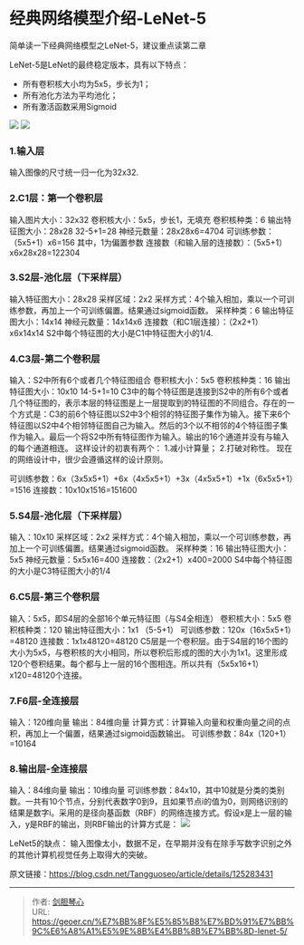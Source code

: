 # 经典网络模型介绍-LeNet-5

<script type="text/javascript" src="/js/src/bai.js"></script>


简单读一下经典网络模型之LeNet-5，建议重点读第二章



LeNet-5是LeNet的最终稳定版本，具有以下特点：
- 所有卷积核大小均为5x5，步长为1；
- 所有池化方法为平均池化；
- 所有激活函数采用Sigmoid


![](http://image.xpshuai.cn/20220730094436.png)
![](http://image.xpshuai.cn/20220729231429.png)




### 1.输入层
输入图像的尺寸统一归一化为32x32.


### 2.C1层：第一个卷积层
输入图片大小：32x32
卷积核大小：5x5，步长1，无填充
卷积核种类：6
输出特征图大小：28x28                 32-5+1=28
神经元数量：28x28x6=4704
可训练参数：（5x5+1）x6=156             其中，1为偏置参数
连接数（和输入层的连接数）：（5x5+1）x6x28x28=122304



### 3.S2层-池化层（下采样层）
输入特征图大小：28x28
采样区域：2x2
采样方式：4个输入相加，乘以一个可训练参数，再加上一个可训练偏置。结果通过sigmoid函数。
采样种类：6
输出特征图大小：14x14
神经元数量：14x14x6
连接数（和C1层连接）：（2x2+1）x6x14x14
S2中每个特征图的大小是C1中特征图大小的1/4.

### 4.C3层-第二个卷积层
输入：S2中所有6个或者几个特征图组合
卷积核大小：5x5
卷积核种类：16
输出特征图大小：10x10        14-5+1=10
C3中的每个特征图是连接到S2中的所有6个或者几个特征图的，表示本层的特征图是上一层提取到的特征图的不同组合。存在的一个方式是：C3的前6个特征图以S2中3个相邻的特征图子集作为输入。接下来6个特征图以S2中4个相邻特征图自己为输入。然后的3个以不相邻的4个特征图子集作为输入。最后一个将S2中所有特征图作为输入。输出的16个通道并没有与输入的每个通道相连。
这样设计的初衷有两个：
1.减小计算量；
2.打破对称性。
现在的网络设计中，很少会遵循这样的设计原则。

可训练参数：6x（3x5x5+1）+6x（4x5x5+1）+3x（4x5x5+1）+1x（6x5x5+1）=1516
连接数：10x10x1516=151600


### 5.S4层-池化层（下采样层）

输入：10x10
采样区域：2x2
采样方式：4个输入相加，乘以一个可训练参数，再加上一个可训练偏置。结果通过sigmoid函数。
采样种类：16
输出特征图大小：5x5
神经元数量：5x5x16=400
连接数：（2x2+1）x400=2000
S4中每个特征图的大小是C3特征图大小的1/4


### 6.C5层-第三个卷积层
输入：5x5，即S4层的全部16个单元特征图（与S4全相连）
卷积核大小：5x5
卷积核种类：120
输出特征图大小：1x1        （5-5+1）
可训练参数：120x（16x5x5+1）=48120
连接数：1x1x48120=48120
C5层是一个卷积层。由于S4层的16个图的大小为5x5，与卷积核的大小相同，所以卷积后形成的图的大小为1x1。这里形成120个卷积结果。每个都与上一层的16个图相连。所以共有（5x5x16+1）x120=48120个连接。


### 7.F6层-全连接层
输入：120维向量
输出：84维向量
计算方式：计算输入向量和权重向量之间的点积，再加上一个偏置，结果通过sigmoid函数输出。
可训练参数：84x（120+1）=10164


### 8.输出层-全连接层
输入：84维向量
输出：10维向量
可训练参数：84x10，其中10就是分类的类别数。一共有10个节点，分别代表数字0到9，且如果节点i的值为0，则网络识别的结果是数字i。采用的是径向基函数（RBF）的网络连接方式。假设x是上一层的输入，y是RBF的输出，则RBF输出的计算方式是：
![](http://image.xpshuai.cn/20220730100116.png)

LeNet5的缺点：
输入图像太小，数据不足，在早期并没有在除手写数字识别之外的其他计算机视觉任务上取得大的突破。


原文链接：https://blog.csdn.net/Tangguoseo/article/details/125283431















---

> 作者: [剑胆琴心](http://geoer.cn)  
> URL: https://geoer.cn/%E7%BB%8F%E5%85%B8%E7%BD%91%E7%BB%9C%E6%A8%A1%E5%9E%8B%E4%BB%8B%E7%BB%8D-lenet-5/  

